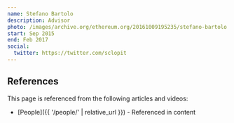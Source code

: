 ```yaml
---
name: Stefano Bartolo
description: Advisor
photo: /images/archive.org/ethereum.org/20161009195235/stefano-bartolo.jpg
start: Sep 2015
end: Feb 2017
social:
  twitter: https://twitter.com/sclopit
---
```


## References

This page is referenced from the following articles and videos:

- [People]({{ '/people/' | relative_url }}) - Referenced in content
